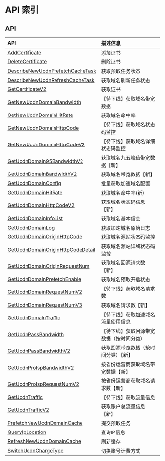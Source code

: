 # API 索引

## API

| API | 描述信息 |
|:---|:---|
|[AddCertificate](api/ucdn-api/add_certificate)|添加证书|
|[DeleteCertificate](api/ucdn-api/delete_certificate)|删除证书|
|[DescribeNewUcdnPrefetchCacheTask](api/ucdn-api/describe_new_ucdn_prefetch_cache_task)|获取预取任务状态|
|[DescribeNewUcdnRefreshCacheTask](api/ucdn-api/describe_new_ucdn_refresh_cache_task)|获取域名刷新任务状态|
|[GetCertificateV2](api/ucdn-api/get_certificate_v2)|获取证书|
|[GetNewUcdnDomainBandwidth](api/ucdn-api/get_new_ucdn_domain_bandwidth)|【待下线】获取域名带宽数据|
|[GetNewUcdnDomainHitRate](api/ucdn-api/get_new_ucdn_domain_hit_rate)|获取域名命中率|
|[GetNewUcdnDomainHttpCode](api/ucdn-api/get_new_ucdn_domain_http_code)|【待下线】获取域名状态码监控|
|[GetNewUcdnDomainHttpCodeV2](api/ucdn-api/get_new_ucdn_domain_http_code_v2)|【待下线】获取域名详细状态码监控|
|[GetUcdnDomain95BandwidthV2](api/ucdn-api/get_ucdn_domain95_bandwidth_v2)|获取域名九五峰值带宽数据【新】|
|[GetUcdnDomainBandwidthV2](api/ucdn-api/get_ucdn_domain_bandwidth_v2)|获取域名带宽数据【新】|
|[GetUcdnDomainConfig](api/ucdn-api/get_ucdn_domain_config)|批量获取加速域名配置|
|[GetUcdnDomainHitRate](api/ucdn-api/get_ucdn_domain_hit_rate)|获取域名命中率(新）|
|[GetUcdnDomainHttpCodeV2](api/ucdn-api/get_ucdn_domain_http_code_v2)|获取域名状态码信息【新】|
|[GetUcdnDomainInfoList](api/ucdn-api/get_ucdn_domain_info_list)|获取域名基本信息|
|[GetUcdnDomainLog](api/ucdn-api/get_ucdn_domain_log)|获取加速域名原始日志|
|[GetUcdnDomainOriginHttpCode](api/ucdn-api/get_ucdn_domain_origin_http_code)|获取域名源站状态码监控|
|[GetUcdnDomainOriginHttpCodeDetail](api/ucdn-api/get_ucdn_domain_origin_http_code_detail)|获取域名源站详细状态码监控|
|[GetUcdnDomainOriginRequestNum](api/ucdn-api/get_ucdn_domain_origin_request_num)|获取域名回源请求数【新】|
|[GetUcdnDomainPrefetchEnable](api/ucdn-api/get_ucdn_domain_prefetch_enable)|获取域名预取开启状态|
|[GetUcdnDomainRequestNumV2](api/ucdn-api/get_ucdn_domain_request_num_v2)|【待下线】获取域名请求数|
|[GetUcdnDomainRequestNumV3](api/ucdn-api/get_ucdn_domain_request_num_v3)|获取域名请求数【新】|
|[GetUcdnDomainTraffic](api/ucdn-api/get_ucdn_domain_traffic)|【待下线】获取加速域名流量使用信息|
|[GetUcdnPassBandwidth](api/ucdn-api/get_ucdn_pass_bandwidth)|【待下线】获取回源带宽数据（按时间分类）|
|[GetUcdnPassBandwidthV2](api/ucdn-api/get_ucdn_pass_bandwidth_v2)|获取回源带宽数据（按时间分类）【新】|
|[GetUcdnProIspBandwidthV2](api/ucdn-api/get_ucdn_pro_isp_bandwidth_v2)|按省份运营商获取域名带宽数据【新】|
|[GetUcdnProIspRequestNumV2](api/ucdn-api/get_ucdn_pro_isp_request_num_v2)|按省份运营商获取域名请求数【新】|
|[GetUcdnTraffic](api/ucdn-api/get_ucdn_traffic)|【待下线】获取流量信息|
|[GetUcdnTrafficV2](api/ucdn-api/get_ucdn_traffic_v2)|获取账户总流量信息【新】|
|[PrefetchNewUcdnDomainCache](api/ucdn-api/prefetch_new_ucdn_domain_cache)|提交预取任务|
|[QueryIpLocation](api/ucdn-api/query_ip_location)|查询IP信息|
|[RefreshNewUcdnDomainCache](api/ucdn-api/refresh_new_ucdn_domain_cache)|刷新缓存|
|[SwitchUcdnChargeType](api/ucdn-api/switch_ucdn_charge_type)|切换账号计费方式|
